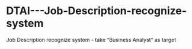 # DTAI---Job-Description-recognize-system
Job Description recognize system - take “Business Analyst” as target
